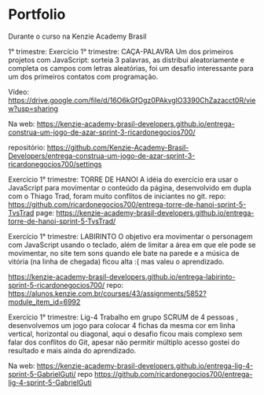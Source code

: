 # Portfolio

Durante o curso na Kenzie Academy Brasil

1° trimestre:
Exercício 1° trimestre: CAÇA-PALAVRA
Um dos primeiros projetos com JavaScript: sorteia 3 palavras, as distribui aleatoriamente e completa os campos com letras aleatórias, foi um desafio interessante para um dos primeiros contatos com programação.

Vídeo:
https://drive.google.com/file/d/16O6kGfOgz0PAkvglO3390ChZazacct0R/view?usp=sharing

Na web:
https://kenzie-academy-brasil-developers.github.io/entrega-construa-um-jogo-de-azar-sprint-3-ricardonegocios700/

repositório:
https://github.com/Kenzie-Academy-Brasil-Developers/entrega-construa-um-jogo-de-azar-sprint-3-ricardonegocios700/settings


Exercício 1° trimestre: TORRE DE HANOI
A idéia do exercício era usar o JavaScript para movimentar o conteúdo da página, desenvolvido em dupla com o Thiago Trad, foram muito conflitos de iniciantes no git.
repo:
https://github.com/ricardonegocios700/entrega-torre-de-hanoi-sprint-5-TvsTrad
page:
https://kenzie-academy-brasil-developers.github.io/entrega-torre-de-hanoi-sprint-5-TvsTrad/

Exercício 1° trimestre: LABIRINTO
O objetivo era movimentar o personagem com JavaScript usando o teclado, além de limitar a área em que ele pode se movimentar, no site tem sons quando ele bate na parede e a música de vitória (na linha de chegada) ficou alta :( mas valeu o aprendizado.

https://kenzie-academy-brasil-developers.github.io/entrega-labirinto-sprint-5-ricardonegocios700/
repo:
https://alunos.kenzie.com.br/courses/43/assignments/5852?module_item_id=6992

Exercício 1° trimestre: Lig-4
Trabalho em grupo SCRUM de 4 pessoas , desenvolvemos um jogo para colocar 4 fichas da mesma cor em linha vertical, horizontal ou diagonal, aqui o desafio ficou mais complexo sem falar dos conflitos do Git, apesar não permitir múltiplo acesso gostei do resultado e mais ainda do aprendizado.

Na web:
https://kenzie-academy-brasil-developers.github.io/entrega-lig-4-sprint-5-GabrielGuti/
repo
https://github.com/ricardonegocios700/entrega-lig-4-sprint-5-GabrielGuti